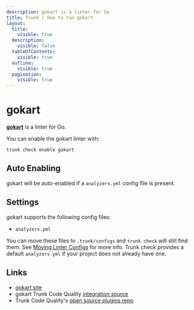 ```yaml
---
description: gokart is a linter for Go
title: Trunk | How to run gokart
layout:
  title:
    visible: true
  description:
    visible: false
  tableOfContents:
    visible: true
  outline:
    visible: true
  pagination:
    visible: true
---
```


# gokart

[**gokart**](https://github.com/praetorian-inc/gokart) is a linter for Go.

You can enable the gokart linter with:

```shell
trunk check enable gokart
```

## Auto Enabling

gokart will be auto-enabled if a `analyzers.yml` config file is present.

## Settings

gokart supports the following config files:
* `analyzers.yml`

You can move these files to `.trunk/configs` and `trunk check` will still find them. See [Moving Linter Configs](..#moving-linter-configs) for more info.
Trunk check provides a default `analyzers.yml` if your project does not already have one.



## Links

- [gokart site](https://github.com/praetorian-inc/gokart)
- gokart Trunk Code Quality [integration source](https://github.com/trunk-io/plugins/tree/main/linters/gokart)
- Trunk Code Quality's [open source plugins repo](https://github.com/trunk-io/plugins/tree/main)
